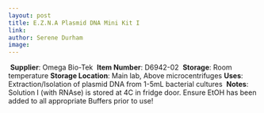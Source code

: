 ```yaml
---
layout: post 
title: E.Z.N.A Plasmid DNA Mini Kit I
link: 
author: Serene Durham
image: 
---
```

​
**Supplier**: Omega Bio-Tek
​
**Item Number**: D6942-02
​
**Storage**: Room temperature
​
**Storage Location**: Main lab, Above microcentrifuges
​
**Uses**: Extraction/Isolation of plasmid DNA from 1-5mL bacterial cultures
​
**Notes**: Solution I (with RNAse) is stored at 4C in fridge door. Ensure EtOH has been added to all appropriate Buffers prior to use!